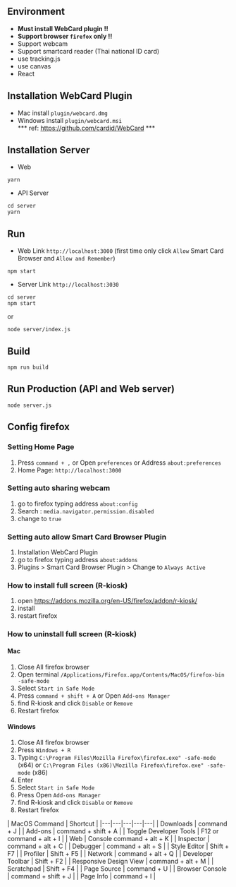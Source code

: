 ## Environment
- **Must install WebCard plugin !!**
- **Support browser ```firefox``` only !!**
- Support webcam
- Support smartcard reader (Thai national ID card)
- use tracking.js
- use canvas
- React


## Installation WebCard Plugin
- Mac install ```plugin/webcard.dmg```
- Windows install ```plugin/webcard.msi``` <br>
*** ref: https://github.com/cardid/WebCard ***

## Installation Server
- Web
```
yarn
```
- API Server
```
cd server
yarn
```

## Run
- Web Link ```http://localhost:3000``` (first time only click ```Allow``` Smart Card Browser and ```Allow and Remember```)
```
npm start
```

- Server Link ```http://localhost:3030```
```
cd server
npm start
```
or
```
node server/index.js
```

## Build
```
npm run build
```

## Run Production (API and Web server)
```
node server.js
```

## Config firefox
### Setting Home Page
1. Press ```command + ,``` or Open ```preferences``` or Address ```about:preferences```
2. Home Page: ```http://localhost:3000```

### Setting auto sharing webcam
1. go to firefox typing address ```about:config```
2. Search : ```media.navigator.permission.disabled```
3. change to ```true```

### Setting auto allow Smart Card Browser Plugin
1. Installation WebCard Plugin
2. go to firefox typing address ```about:addons```
3. Plugins > Smart Card Browser Plugin > Change to ```Always Active```

### How to install full screen (R-kiosk)
1. open https://addons.mozilla.org/en-US/firefox/addon/r-kiosk/
2. install
3. restart firefox

### How to uninstall full screen (R-kiosk)
#### Mac
1. Close All firefox browser
2. Open terminal ```/Applications/Firefox.app/Contents/MacOS/firefox-bin -safe-mode```
3. Select ```Start in Safe Mode```
4. Press ```command + shift + A``` or Open ```Add-ons Manager```
5. find R-kiosk and click ```Disable``` or ```Remove```
6. Restart firefox

#### Windows
1. Close All firefox browser
2. Press ```Windows + R```
3. Typing  ```C:\Program Files\Mozilla Firefox\firefox.exe" -safe-mode``` (x64) or  ```C:\Program Files (x86)\Mozilla Firefox\firefox.exe" -safe-mode``` (x86)
4. Enter
5. Select ```Start in Safe Mode```
6. Press Open ```Add-ons Manager```
7. find R-kiosk and click ```Disable``` or ```Remove```
8. Restart firefox

| MacOS Command | Shortcut |
|---|---|---|---|---|
| Downloads |	command + J |
| Add-ons |	command + shift + A |
| Toggle Developer Tools | 	F12 or command + alt + I |
| Web | Console	command + alt + K |
| Inspector |	command + alt + C |
| Debugger |	command + alt + S |
| Style Editor | 	Shift + F7 |
| Profiler |	Shift + F5 |
| Network |	command + alt + Q |
| Developer Toolbar | 	Shift + F2 |
| Responsive Design View | 	command + alt + M |
| Scratchpad | Shift + F4 |
| Page Source | command + U |
| Browser Console | command + shift + J |
| Page Info | command + I |
